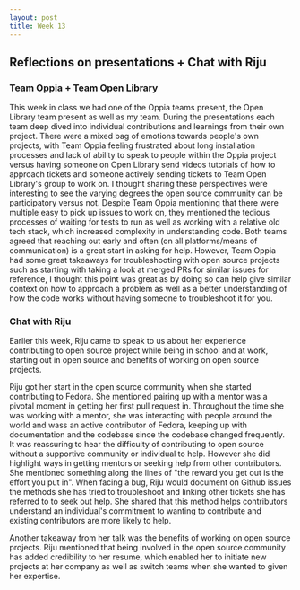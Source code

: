 ```yaml
---
layout: post
title: Week 13
---
```


## Reflections on presentations + Chat with Riju
<!--more-->


###  Team Oppia + Team Open Library 
This week in class we had one of the Oppia teams present, the Open Library team present as well as my team. During the presentations each team deep dived into individual contributions and learnings from their own project. There were a mixed bag of emotions towards people's own projects, with Team Oppia feeling frustrated about long installation processes and lack of ability to speak to people within the Oppia project versus having someone on Open Library send videos tutorials of how to approach tickets and someone actively sending tickets to Team Open Library's group to work on. I thought sharing these perspectives were interesting to see the varying degrees the open source community can be participatory versus not. Despite Team Oppia mentioning that there were multiple easy to pick up issues to work on, they mentioned the tedious processes of waiting for tests to run as well as working with a relative old tech stack, which increased complexity in understanding code. Both teams agreed that reaching out early and often (on all platforms/means of communication) is a great start in asking for help. However, Team Oppia had some great takeaways for troubleshooting with open source projects such as starting with taking a look at merged PRs for similar issues for reference, I thought this point was great as by doing so can help give similar context on how to approach a problem as well as a better understanding of how the code works without having someone to troubleshoot it for you.


### Chat with Riju 
Earlier this week, Riju came to speak to us about her experience contributing to open source project while being in school and at work, starting out in open source and benefits of working on open source projects. 

Riju got her start in the open source community when she started contributing to Fedora. She mentioned pairing up with a mentor was a pivotal moment in getting her first pull request in. Throughout the time she was working with a mentor, she was interacting with people around the world and wass an active contributor of Fedora, keeping up with documentation and the codebase since the codebase changed frequently. It was reassuring to hear the difficulty of contributing to open source without a supportive community or individual to help. However she did highlight ways in getting mentors or seeking help from other contributors. She mentioned something along the lines of "the reward you get out is the effort you put in". When facing a bug, Riju would document on Github issues the methods she has tried to troubleshoot and linking other tickets she has referred to to seek out help. She shared that this method helps contributors understand an individual's commitment to wanting to contribute and existing contributors are more likely to help. 

Another takeaway from her talk was the benefits of working on open source projects. Riju mentioned that being involved in the open source community has added credibility to her resume, which enabled her to initiate new projects at her company as well as switch teams when she wanted to given her expertise. 


